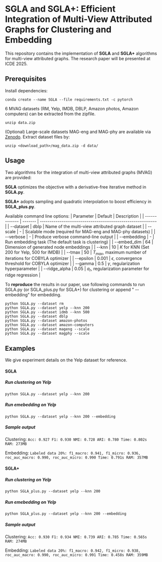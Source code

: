# SGLA and SGLA+: Efficient Integration of Multi-View Attributed Graphs for Clustering and Embedding

This repository contains the implementation of **SGLA**  and **SGLA+** algorithms for multi-view attributed graphs. The research paper will be presented at ICDE 2025.

## Prerequisites

Install dependencies:
```
conda create --name SGLA --file requirements.txt -c pytorch
```

6 MVAG datasets (RM, Yelp, IMDB, DBLP, Amazon photos, Amazon computers) can be extracted from the zipfile.
```
unzip data.zip
```

(Optional) Large-scale datasets MAG-eng and MAG-phy are available via [Zenodo](https://zenodo.org/records/15099668). Extract dataset files by:
```
unzip <download_path>/mag_data.zip -d data/
```

## Usage

Two algorithms for the integration of multi-view attributed graphs (MVAG) are provided:

**SGLA** optimizes the objective with a derivative-free iterative method in **SGLA.py**.

**SGLA+** adopts sampling and quadratic interpolation to boost efficiency in **SGLA_plus.py**.

Available command line options:
| Parameter     | Default | Description                                                  |
| ------------- | ------- | ------------------------------------------------------------ |
| --dataset     | dblp    | Name of the multi-view attributed graph dataset                                        |
| --scale       | -       | Scalable mode (required for MAG-eng and MAG-phy datasets)          |
| --verbose     | -       | Produce verbose command-line output                          |
| --embedding   | -       | Run embedding task (The default task is clustering)       |
| --embed_dim   | 64      | Dimension of generated node embeddings                                   |
| --knn       | 10      | $K$ for KNN (Set 200 for Yelp, 500 for IMDB)         |
| --tmax   | 50     | $T_{max}$, maximum number of iterations for COBYLA optimizer |
| --epsilon | 0.001   | $\epsilon$, convergence threshold for COBYLA optimizer       |
| --gamma   | 0.5     | $\gamma$, regularization hyperparameter               |
| --ridge_alpha | 0.05    | $a_r$, regularization parameter for ridge regression         |

To **reproduce** the results in our paper, use following commands to run SGLA.py (or SGLA_plus.py for SGLA+) for clustering or append " --embedding" for embedding.

```
python SGLA.py --dataset rm
python SGLA.py --dataset yelp --knn 200
python SGLA.py --dataset idmb --knn 500
python SGLA.py --dataset dblp
python SGLA.py --dataset amazon-photos
python SGLA.py --dataset amazon-computers
python SGLA.py --dataset mageng --scale
python SGLA.py --dataset magphy --scale
```

## Examples

We give experiment details on the Yelp dataset for reference.

#### **SGLA**
##### Run clustering on Yelp
```
python SGLA.py --dataset yelp --knn 200
```
##### Run emebedding on Yelp
```
python SGLA.py --dataset yelp --knn 200 --embedding
```
##### Sample output
Clustering:
`
Acc: 0.927 F1: 0.930 NMI: 0.728 ARI: 0.780 Time: 0.802s RAM: 273MB
`

Embedding:
`
Labeled data 20%: f1_macro: 0.941, f1_micro: 0.936, roc_auc_macro: 0.990, roc_auc_micro: 0.990
Time: 0.791s RAM: 357MB
`

#### **SGLA+**
##### Run clustering on Yelp
```
python SGLA_plus.py --dataset yelp --knn 200
```
##### Run emebedding on Yelp
```
python SGLA_plus.py --dataset yelp --knn 200 --embedding
```

##### Sample output
Clustering:
`
Acc: 0.930 F1: 0.934 NMI: 0.739 ARI: 0.785 Time: 0.565s RAM: 274MB
`

Embedding:
`
Labeled data 20%: f1_macro: 0.942, f1_micro: 0.938, roc_auc_macro: 0.990, roc_auc_micro: 0.991
Time: 0.458s RAM: 359MB
`
